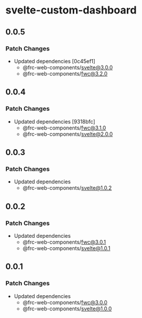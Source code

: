# svelte-custom-dashboard

## 0.0.5

### Patch Changes

- Updated dependencies [0c45ef1]
  - @frc-web-components/svelte@3.0.0
  - @frc-web-components/fwc@3.2.0

## 0.0.4

### Patch Changes

- Updated dependencies [9318bfc]
  - @frc-web-components/fwc@3.1.0
  - @frc-web-components/svelte@2.0.0

## 0.0.3

### Patch Changes

- Updated dependencies
  - @frc-web-components/svelte@1.0.2

## 0.0.2

### Patch Changes

- Updated dependencies
  - @frc-web-components/fwc@3.0.1
  - @frc-web-components/svelte@1.0.1

## 0.0.1

### Patch Changes

- Updated dependencies
  - @frc-web-components/fwc@3.0.0
  - @frc-web-components/svelte@1.0.0
